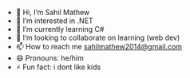 - 👋 Hi, I’m Sahil Mathew
- 👀 I’m interested in .NET
- 🌱 I’m currently learning C#
- 💞️ I’m looking to collaborate on learning (web dev)
- 📫 How to reach me sahilmathew2014@gmail.com 
- 😄 Pronouns: he/him
- ⚡ Fun fact: i dont like kids

<!---
Sahil0matt/Sahil0matt is a ✨ special ✨ repository because its `README.md` (this file) appears on your GitHub profile.
You can click the Preview link to take a look at your changes.
--->
